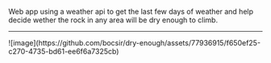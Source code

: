 Web app using a weather api to get the last few days of weather and help decide wether the rock in any area will be dry enough to climb.

<hr>
![image](https://github.com/bocsir/dry-enough/assets/77936915/f650ef25-c270-4735-bd61-ee6f6a7325cb)

